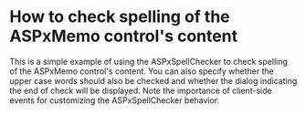 # How to check spelling of the ASPxMemo control's content


<p>This is a simple example of using the ASPxSpellChecker to check spelling of the ASPxMemo control's content. You can also specify whether the upper case words should also be checked and whether the dialog indicating the end of check will be displayed. Note the importance of client-side events for customizing the ASPxSpellChecker behavior.</p>

<br/>



